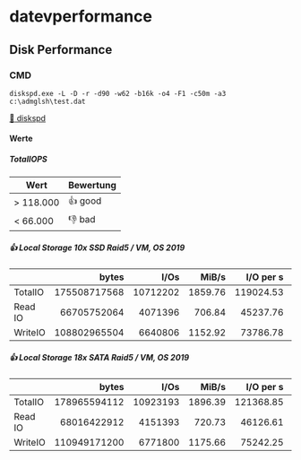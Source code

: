 # datevperformance

## Disk Performance

### CMD

```Shell
diskspd.exe -L -D -r -d90 -w62 -b16k -o4 -F1 -c50m -a3 c:\admglsh\test.dat
```
[:floppy_disk: diskspd](https://github.com/microsoft/diskspd)

#### Werte 
##### TotalIOPS

| Wert     | Bewertung |
|----------|-----------|
|> 118.000 |:+1: good  |
|< 66.000  |:-1: bad   |


##### :+1: Local Storage 10x SSD Raid5 / VM, OS 2019

|       |       bytes     |   I/Os     |    MiB/s   |  I/O per s |  AvgLat  | IopsStdDev | LatStdDev |
|-------|----------------:|-----------:|-----------:|-----------:|---------:|-----------:|----------:|
|TotalIO|    175508717568 |   10712202 |    1859.76 |  119024.53 |    0.025 |    1155.77 |     0.016 |
|Read IO|     66705752064 |    4071396 |     706.84 |   45237.76 |    0.025 |     484.72 |     0.017 |
|WriteIO|    108802965504 |    6640806 |    1152.92 |   73786.78 |    0.025 |     711.20 |     0.016 |

##### :+1: Local Storage 18x SATA Raid5 / VM, OS 2019
|       |       bytes     |   I/Os     |    MiB/s   |  I/O per s |  AvgLat  | IopsStdDev | LatStdDev |
|-------|----------------:|-----------:|-----------:|-----------:|---------:|-----------:|----------:|
|TotalIO|    178965594112 |   10923193 |    1896.39 |  121368.85 |    0.025 |    8934.49 |     0.040 |
|Read IO|     68016422912 |    4151393 |     720.73 |   46126.61 |    0.024 |    3394.23 |     0.038 |
|WriteIO|    110949171200 |    6771800 |    1175.66 |   75242.25 |    0.025 |    5545.92 |     0.041 |

